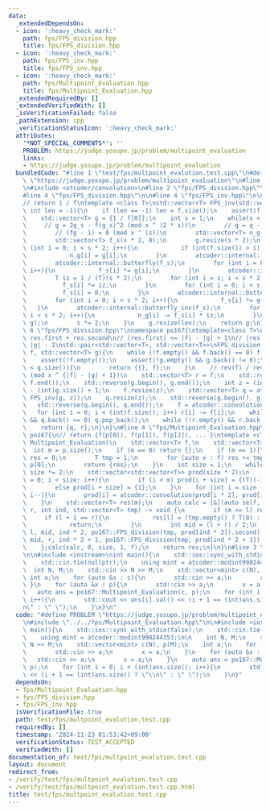 ```yaml
---
data:
  _extendedDependsOn:
  - icon: ':heavy_check_mark:'
    path: fps/FPS_division.hpp
    title: fps/FPS_division.hpp
  - icon: ':heavy_check_mark:'
    path: fps/FPS_inv.hpp
    title: fps/FPS_inv.hpp
  - icon: ':heavy_check_mark:'
    path: fps/Multipoint_Evaluation.hpp
    title: fps/Multipoint_Evaluation.hpp
  _extendedRequiredBy: []
  _extendedVerifiedWith: []
  _isVerificationFailed: false
  _pathExtension: cpp
  _verificationStatusIcon: ':heavy_check_mark:'
  attributes:
    '*NOT_SPECIAL_COMMENTS*': ''
    PROBLEM: https://judge.yosupo.jp/problem/multipoint_evaluation
    links:
    - https://judge.yosupo.jp/problem/multipoint_evaluation
  bundledCode: "#line 1 \"test/fps/multpoint_evalution.test.cpp\"\n#define PROBLEM\
    \ \"https://judge.yosupo.jp/problem/multipoint_evaluation\"\n#line 2 \"fps/Multipoint_Evaluation.hpp\"\
    \n#include <atcoder/convolution>\n#line 2 \"fps/FPS_division.hpp\"\n#include <vector>\n\
    #line 4 \"fps/FPS_division.hpp\"\n\n#line 4 \"fps/FPS_inv.hpp\"\n\nnamespace po167{\n\
    // return 1 / f\ntemplate <class T>\nstd::vector<T> FPS_inv(std::vector<T> f,\
    \ int len = -1){\n    if (len == -1) len = f.size();\n    assert(f[0] != 0);\n\
    \    std::vector<T> g = {1 / f[0]};\n    int s = 1;\n    while(s < len){\n   \
    \     // g = 2g_s - f(g_s)^2 (mod x ^ (2 * s))\n        // g = g - (fg - 1)g\n\
    \        // (fg - 1) = 0 (mod x ^ (s))\n        std::vector<T> n_g(s * 2, 0);\n\
    \        std::vector<T> f_s(s * 2, 0);\n        g.resize(s * 2);\n        for\
    \ (int i = 0; i < s * 2; i++){\n            if (int(f.size()) > i) f_s[i] = f[i];\n\
    \            n_g[i] = g[i];\n        }\n        atcoder::internal::butterfly(g);\n\
    \        atcoder::internal::butterfly(f_s);\n        for (int i = 0; i < s * 2;\
    \ i++){\n            f_s[i] *= g[i];\n        }\n        atcoder::internal::butterfly_inv(f_s);\n\
    \        T iz = 1 / (T)(s * 2);\n        for (int i = s; i < s * 2; i++){\n  \
    \          f_s[i] *= iz;\n        }\n        for (int i = 0; i < s; i++){\n  \
    \          f_s[i] = 0;\n        }\n        atcoder::internal::butterfly(f_s);\n\
    \        for (int i = 0; i < s * 2; i++){\n            f_s[i] *= g[i];\n     \
    \   }\n        atcoder::internal::butterfly_inv(f_s);\n        for (int i = s;\
    \ i < s * 2; i++){\n            n_g[i] -= f_s[i] * iz;\n        }\n        std::swap(n_g,\
    \ g);\n        s *= 2;\n    }\n    g.resize(len);\n    return g;\n}\n}\n#line\
    \ 6 \"fps/FPS_division.hpp\"\nnamespace po167{\ntemplate<class T>\n// f = g *\
    \ res.first + res.second\n// |res.first| <= |f| - |g| + 1\n// |res.second| <=\
    \ |g| - 1\nstd::pair<std::vector<T>, std::vector<T>>\nFPS_division(std::vector<T>\
    \ f, std::vector<T> g){\n    while (!f.empty() && f.back() == 0) f.pop_back();\n\
    \    assert(!f.empty());\n    assert(!g.empty() && g.back() != 0);\n    if (f.size()\
    \ < g.size()){\n        return {{}, f};\n    }\n    // rev(f) / rev(g) = rev(q)\
    \ (mod x ^ {|f| - |g| + 1})\n    std::vector<T> r = f;\n    std::reverse(f.begin(),\
    \ f.end());\n    std::reverse(g.begin(), g.end());\n    int z = (int)f.size()\
    \ - (int)g.size() + 1;\n    f.resize(z);\n    std::vector<T> q = atcoder::convolution(f,\
    \ FPS_inv(g, z));\n    q.resize(z);\n    std::reverse(g.begin(), g.end());\n \
    \   std::reverse(q.begin(), q.end());\n    f = atcoder::convolution(q, g);\n \
    \   for (int i = 0; i < (int)f.size(); i++) r[i] -= f[i];\n    while (!q.empty()\
    \ && q.back() == 0) q.pop_back();\n    while (!r.empty() && r.back() == 0) r.pop_back();\n\
    \    return {q, r};\n}\n}\n#line 4 \"fps/Multipoint_Evaluation.hpp\"\n\nnamespace\
    \ po167{\n// return {f(p[0]), f(p[1]), f(p[2]), ... }\ntemplate <class T>\nstd::vector<T>\
    \ Multipoint_Evaluation(\n    std::vector<T> f,\n    std::vector<T> p\n){\n  \
    \  int m = p.size();\n    if (m == 0) return {};\n    if (m == 1){\n        T\
    \ res = 0;\n        T tmp = 1;\n        for (auto x : f) res += tmp * x, tmp *=\
    \ p[0];\n        return {res};\n    }\n    int size = 1;\n    while (size < m)\
    \ size *= 2;\n    std::vector<std::vector<T>> prod(size * 2);\n    for (int i\
    \ = 0; i < size; i++){\n        if (i < m) prod[i + size] = {(T)(-1) * p[i], 1};\n\
    \        else prod[i + size] = {1};\n    }\n    for (int i = size - 1; i > 0;\
    \ i--){\n        prod[i] = atcoder::convolution(prod[i * 2], prod[i * 2 + 1]);\n\
    \    }\n    std::vector<T> res(m);\n    auto calc = [&](auto self, int l, int\
    \ r, int ind, std::vector<T> tmp) -> void {\n        if (m <= l) return;\n   \
    \     if (l + 1 == r){\n            res[l] = (tmp.empty() ? T(0) : tmp[0]);\n\
    \            return;\n        }\n        int mid = (l + r) / 2;\n        self(self,\
    \ l, mid, ind * 2, po167::FPS_division(tmp, prod[ind * 2]).second);\n        self(self,\
    \ mid, r, ind * 2 + 1, po167::FPS_division(tmp, prod[ind * 2 + 1]).second);\n\
    \    };calc(calc, 0, size, 1, f);\n    return res;\n}\n}\n#line 3 \"test/fps/multpoint_evalution.test.cpp\"\
    \n\n#include <iostream>\nint main(){\n    std::ios::sync_with_stdio(false);\n\
    \    std::cin.tie(nullptr);\n    using mint = atcoder::modint998244353;\n\n  \
    \  int N, M;\n    std::cin >> N >> M;\n    std::vector<mint> c(N), p(M);\n   \
    \ int a;\n    for (auto &x : c){\n        std::cin >> a;\n        x = a;\n   \
    \ }\n    for (auto &x : p){\n        std::cin >> a;\n        x = a;\n    }\n \
    \   auto ans = po167::Multipoint_Evaluation(c, p);\n    for (int i = 0; i < (int)ans.size();\
    \ i++){\n        std::cout << ans[i].val() << (i + 1 == (int)ans.size() ? \"\\\
    n\" : \" \");\n    }\n}\n"
  code: "#define PROBLEM \"https://judge.yosupo.jp/problem/multipoint_evaluation\"\
    \n#include \"../../fps/Multipoint_Evaluation.hpp\"\n\n#include <iostream>\nint\
    \ main(){\n    std::ios::sync_with_stdio(false);\n    std::cin.tie(nullptr);\n\
    \    using mint = atcoder::modint998244353;\n\n    int N, M;\n    std::cin >>\
    \ N >> M;\n    std::vector<mint> c(N), p(M);\n    int a;\n    for (auto &x : c){\n\
    \        std::cin >> a;\n        x = a;\n    }\n    for (auto &x : p){\n     \
    \   std::cin >> a;\n        x = a;\n    }\n    auto ans = po167::Multipoint_Evaluation(c,\
    \ p);\n    for (int i = 0; i < (int)ans.size(); i++){\n        std::cout << ans[i].val()\
    \ << (i + 1 == (int)ans.size() ? \"\\n\" : \" \");\n    }\n}"
  dependsOn:
  - fps/Multipoint_Evaluation.hpp
  - fps/FPS_division.hpp
  - fps/FPS_inv.hpp
  isVerificationFile: true
  path: test/fps/multpoint_evalution.test.cpp
  requiredBy: []
  timestamp: '2024-11-23 01:53:42+09:00'
  verificationStatus: TEST_ACCEPTED
  verifiedWith: []
documentation_of: test/fps/multpoint_evalution.test.cpp
layout: document
redirect_from:
- /verify/test/fps/multpoint_evalution.test.cpp
- /verify/test/fps/multpoint_evalution.test.cpp.html
title: test/fps/multpoint_evalution.test.cpp
---
```

